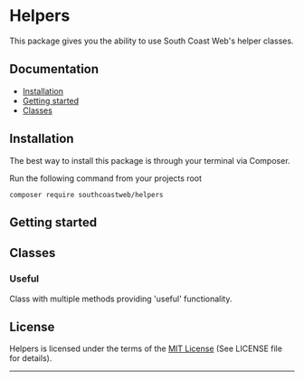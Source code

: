 # Helpers
This package gives you the ability to use South Coast Web's helper classes.


## Documentation

* [Installation](#installation)
* [Getting started](#getting-started)
* [Classes](#classes)


<a name="installation"></a>
## Installation

The best way to install this package is through your terminal via Composer.

Run the following command from your projects root
```
composer require southcoastweb/helpers
```

<a name="getting-started"></a>
## Getting started

<a name="classes"></a>
## Classes
### Useful
Class with multiple methods providing 'useful' functionality.



## License

Helpers is licensed under the terms of the [MIT License](http://opensource.org/licenses/MIT)
(See LICENSE file for details).

---